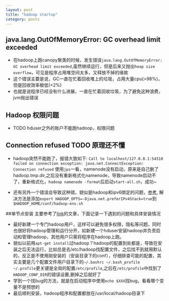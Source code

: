 ```yaml
---
layout: post
title: "hadoop startup"
category: posts
---
```


## java.lang.OutOfMemoryError: GC overhead limit exceeded
  * 在hadoop上跑canopy聚类的时候，发生错误`java.lang.OutOfMemoryError: GC overhead limit exceeded`,虽然继续运行，但是后来又抛出`heap size overflow`，可见是程序占用堆空间太多，又释放不掉的缘故
  * 这个错误主要是说，GC一直在忙着回收堆上的垃圾，占用大量cpu(>98%)，但是回收效率极低(<2%)
  * 也就是说程序已经没有什么进展，一直在忙着回收垃圾，为了避免这种浪费，jvm抛出错误

## Hadoop 权限问题
  * TODO hduser之外的账户不能跑hadoop，权限问题

## Connection refused TODO 原理还不懂
* hadoop突然不能跑了，报错大致如下:
`Call to localhost/127.0.0.1:54310 failed on connection exception: java.net.ConnectException: Connection refused`
使用`jps`一看，namenode没有启动，原来是自己删了hadoop.tmp.dir,之后没有重新格式化namenode，导致namenode启动不了，重新格式化，`hadoop namenode -format`后启动`start-all.sh`，成功~

* 还有另外一个错误会导致这种错，貌似是hadoop和ipv6绑定的问题，[参考](http://stackoverflow.com/questions/8501781/errors-while-running-hadoop), 解决方法是添加`export HADOOP_OPTS=-Djava.net.preferIPv4Stack=true`到`$HADOOP_HOME/conf/hadoop-env.sh`


##单节点安装
主要参考了[link](http://www.michael-noll.com/tutorials/running-hadoop-on-ubuntu-linux-single-node-cluster/)的文章，下面记录一下遇到的问题和具体安装情况
 
  * 最好新建一个专门hadoop用户，这样可以避免很多权限，隐私等问题，同时也很好将hadoop管理和运行分开，如新建一个hduser安装hadoop并负责启动和管理hadoop，其他用户只需将程序在hadoop上跑。
  * 貌似以前用`apt-get install`过hadoop？hadoop的配置到处都是，导致在安装之后无法运行，比如总是去/etc/hadoop找配置文件，之后找不到就用默认的，反正是不使用刚安装的（安装目录下的conf），仔细排查可能的配置，其实主要是几个配置文件用户目录下的`~/.bashrc ~/.bash_profile ~/.profile`更关键是全局的配置`/etc/profile`,之后在`/etc/profile`中找到了`HADOOP_CONF_DIR`的错误设置,删掉之后就好了
  * 学到一个找bug的方法，就是在启动程序中使用`echo $XXX`找bug，看看哪个变量不是预想的
  * 最后顺利安装，hadoop程序和配置都放在/usr/local/hadoop目录下
